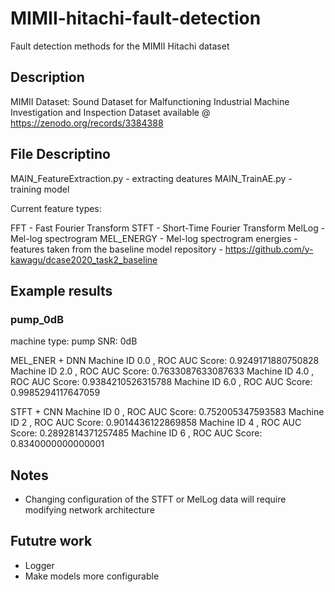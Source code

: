 # MIMII-hitachi-fault-detection
Fault detection methods for the MIMII Hitachi dataset

## Description 
  MIMII Dataset: Sound Dataset for Malfunctioning Industrial Machine Investigation and Inspection
  Dataset available @ https://zenodo.org/records/3384388

## File Descriptino
MAIN_FeatureExtraction.py  - extracting deatures
MAIN_TrainAE.py            - training model 

Current feature types:

FFT - Fast Fourier Transform
STFT - Short-Time Fourier Transform
MelLog -   Mel-log spectrogram
MEL_ENERGY -  Mel-log spectrogram energies - features taken from the baseline model repository 
              - https://github.com/y-kawagu/dcase2020_task2_baseline

## Example results

### pump_0dB
machine type: pump
SNR: 0dB 

MEL_ENER + DNN 
Machine ID 0.0 , ROC AUC Score:  0.9249171880750828
Machine ID 2.0 , ROC AUC Score:  0.7633087633087633
Machine ID 4.0 , ROC AUC Score:  0.9384210526315788
Machine ID 6.0 , ROC AUC Score:  0.9985294117647059

STFT + CNN
Machine ID 0 , ROC AUC Score:  0.752005347593583
Machine ID 2 , ROC AUC Score:  0.9014436122869858
Machine ID 4 , ROC AUC Score:  0.2892814371257485
Machine ID 6 , ROC AUC Score:  0.8340000000000001


## Notes 
- Changing configuration of the STFT or MelLog data will require 
  modifying network architecture 

## Fututre work 

- Logger 
- Make models more configurable 
